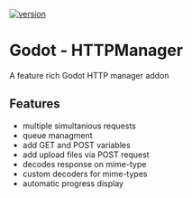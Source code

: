 [![version](https://img.shields.io/badge/plugin%20version-0.2.0-blue)](https://github.com/D2klaas/dzPortals)
# Godot - HTTPManager
A feature rich Godot HTTP manager addon

## Features
* multiple simultanious requests
* queue managment
* add GET and POST variables
* add upload files via POST request
* decodes response on mime-type
* custom decoders for mime-types
* automatic progress display


